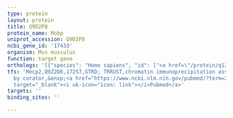 ```yaml
---
type: protein
layout: protein
title: Q9D2P8
protein_name: Mobp
uniprot_accession: Q9D2P8
ncbi_gene_id: '17433'
organism: Mus musculus
function: target gene
orthologs: '[{"species": "Homo sapiens", "id": ["<a href=\"/protein/q13875\">Q13875</a>"]}, {"species": "Rattus norvegicus", "id": ["Q63327"]}]'
tfs: 'Mecp2,Q9Z2D6,17257,GTRD; TRRUST,chromatin immunoprecipitation assay; inferred
  by curator,&ensp;<a href="https://www.ncbi.nlm.nih.gov/pubmed/?term=29087512%5Buid%5D+OR+27924024%5Buid%5D+OR+18989361%5Buid%5D"
  target="_blank"><i uk-icon="icon: link"></i>Pubmed</a>'
targets: ''
binding_sites: ''

---
```

